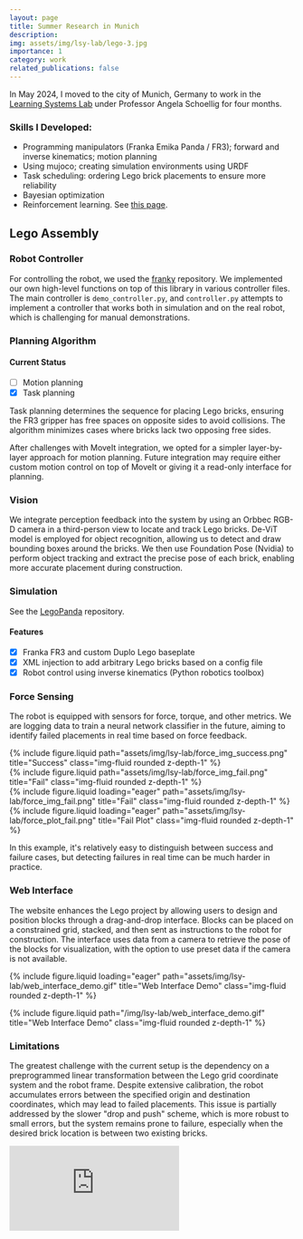 ```yaml
---
layout: page
title: Summer Research in Munich
description: 
img: assets/img/lsy-lab/lego-3.jpg
importance: 1
category: work
related_publications: false
---
```


In May 2024, I moved to the city of Munich, Germany to work in the [Learning Systems Lab](https://www.dynsyslab.org/research/) under Professor Angela Schoellig for four months.

### Skills I Developed:

- Programming manipulators (Franka Emika Panda / FR3); forward and inverse kinematics; motion planning
- Using mujoco; creating simulation environments using URDF
- Task scheduling: ordering Lego brick placements to ensure more reliability
- Bayesian optimization
- Reinforcement learning. See [this page](/projects/lsy-rl).

## Lego Assembly

### Robot Controller
For controlling the robot, we used the [franky](https://github.com/TimSchneider42/franky) repository. We implemented our own high-level functions on top of this library in various controller files. The main controller is `demo_controller.py`, and `controller.py` attempts to implement a controller that works both in simulation and on the real robot, which is challenging for manual demonstrations.

### Planning Algorithm

#### Current Status

- [ ] Motion planning
- [x] Task planning

Task planning determines the sequence for placing Lego bricks, ensuring the FR3 gripper has free spaces on opposite sides to avoid collisions. The algorithm minimizes cases where bricks lack two opposing free sides.

After challenges with MoveIt integration, we opted for a simpler layer-by-layer approach for motion planning. Future integration may require either custom motion control on top of MoveIt or giving it a read-only interface for planning.

### Vision

We integrate perception feedback into the system by using an Orbbec RGB-D camera in a third-person view to locate and track Lego bricks. De-ViT model is employed for object recognition, allowing us to detect and draw bounding boxes around the bricks. We then use Foundation Pose (Nvidia) to perform object tracking and extract the precise pose of each brick, enabling more accurate placement during construction.

### Simulation

See the [LegoPanda](https://github.com/eric-lefort/LegoPanda) repository.

#### Features

- [x] Franka FR3 and custom Duplo Lego baseplate
- [x] XML injection to add arbitrary Lego bricks based on a config file
- [x] Robot control using inverse kinematics (Python robotics toolbox)

### Force Sensing

The robot is equipped with sensors for force, torque, and other metrics. We are logging data to train a neural network classifier in the future, aiming to identify failed placements in real time based on force feedback.

<div class="row">
    <div class="col-sm-6">
        {% include figure.liquid path="assets/img/lsy-lab/force_img_success.png" title="Success" class="img-fluid rounded z-depth-1" %}
    </div>
    <div class="col-sm-6">
        {% include figure.liquid path="assets/img/lsy-lab/force_img_fail.png" title="Fail" class="img-fluid rounded z-depth-1" %}
    </div>
</div>

<div class="row">
    <div class="col-sm-6">
        {% include figure.liquid loading="eager" path="assets/img/lsy-lab/force_img_fail.png" title="Fail" class="img-fluid rounded z-depth-1" %}
    </div>
    <div class="col-sm-6">
        {% include figure.liquid loading="eager" path="assets/img/lsy-lab/force_plot_fail.png" title="Fail Plot" class="img-fluid rounded z-depth-1" %}
    </div>
</div>

In this example, it's relatively easy to distinguish between success and failure cases, but detecting failures in real time can be much harder in practice.

### Web Interface

The website enhances the Lego project by allowing users to design and position blocks through a drag-and-drop interface. Blocks can be placed on a constrained grid, stacked, and then sent as instructions to the robot for construction. The interface uses data from a camera to retrieve the pose of the blocks for visualization, with the option to use preset data if the camera is not available.

{% include figure.liquid loading="eager" path="assets/img/lsy-lab/web_interface_demo.gif" title="Web Interface Demo" class="img-fluid rounded z-depth-1" %}

{% include figure.liquid path="/img/lsy-lab/web_interface_demo.gif" title="Web Interface Demo" class="img-fluid rounded z-depth-1" %}


### Limitations

The greatest challenge with the current setup is the dependency on a preprogrammed linear transformation between the Lego grid coordinate system and the robot frame. Despite extensive calibration, the robot accumulates errors between the specified origin and destination coordinates, which may lead to failed placements. This issue is partially addressed by the slower "drop and push" scheme, which is more robust to small errors, but the system remains prone to failure, especially when the desired brick location is between two existing bricks.
<div class="row">
    <div class="col-sm-6">
        <iframe src="https://www.youtube.com/embed/4ls3Hxa8JiY?si=bD9OYBjm8fH7tZRy" title="YouTube video player" frameborder="0" allow="accelerometer; autoplay; clipboard-write; encrypted-media; gyroscope; picture-in-picture; web-share" referrerpolicy="strict-origin-when-cross-origin" allowfullscreen></iframe>
    </div>
</div>